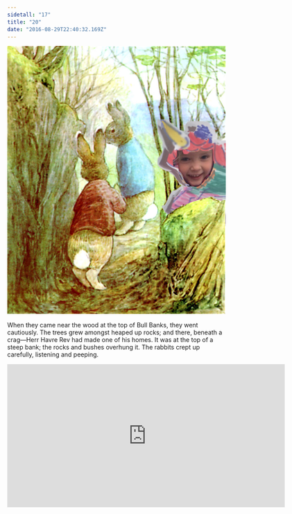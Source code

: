```yaml
---
sidetall: "17"
title: "20"
date: "2016-08-29T22:40:32.169Z"
---
```



![GliseGeir Grevling & Herr Havre Rev](./image020.jpg)

When they came near the wood at the top of Bull Banks, they went cautiously. The trees grew amongst heaped up rocks; and there, beneath a crag—Herr Havre Rev had made one of his homes. It was at the top of a steep bank; the rocks and bushes overhung it. The rabbits crept up carefully, listening and peeping.


<iframe src="https://docs.google.com/forms/d/e/1FAIpQLSdaU1qxlU76iRXUClnxtVycECOt0wqjnCQ8tT6mIzPJxbwDUg/viewform?embedded=true" width="640" height="330" frameborder="0" marginheight="0" marginwidth="0">Loading...</iframe>
